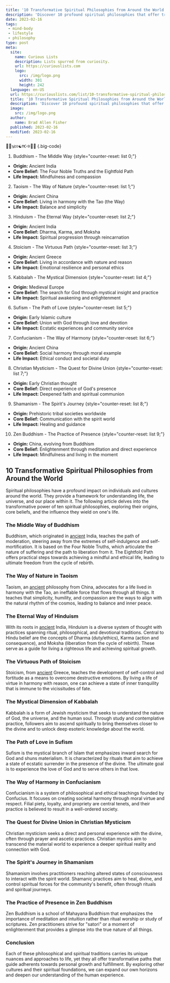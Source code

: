 ```yaml
---
title: '10 Transformative Spiritual Philosophies from Around the World'
description: 'Discover 10 profound spiritual philosophies that offer transformative insights and inspire curiosity, originating from diverse cultures worldwide.'
date: 2023-02-16
tags:
 - mind-body
 - lifestyle
 - philosophy
type: post
meta:
  site:
    name: Curious Lists
    description: Lists spurred from curiosity.
    url: https://curiouslists.com
    logo:
      src: /img/logo.png
      width: 301
      height: 242
  language: en-US
  url: https://curiouslists.com/list/10-transformative-spiritual-philosophies-from-around-the-world
  title: '10 Transformative Spiritual Philosophies from Around the World'
  description: 'Discover 10 profound spiritual philosophies that offer transformative insights and inspire curiosity, originating from diverse cultures worldwide.'
  image:
    src: /img/logo.png
  author:
    name: Brad Allen Fisher
  published: 2023-02-16
  modified: 2023-02-16
---
```



🍃🔮🕉️✡️☯️✝️☪️🔯🕎🛐 {.big-code}

1. Buddhism - The Middle Way {style="counter-reset: list 0;"}
  - **Origin:** Ancient India
  - **Core Belief:** The Four Noble Truths and the Eightfold Path
  - **Life Impact:** Mindfulness and compassion

2. Taoism - The Way of Nature {style="counter-reset: list 1;"}
  - **Origin:** Ancient China
  - **Core Belief:** Living in harmony with the Tao (the Way)
  - **Life Impact:** Balance and simplicity

3. Hinduism - The Eternal Way {style="counter-reset: list 2;"}
  - **Origin:** Ancient India
  - **Core Belief:** Dharma, Karma, and Moksha
  - **Life Impact:** Spiritual progression through reincarnation

4. Stoicism - The Virtuous Path {style="counter-reset: list 3;"}
  - **Origin:** Ancient Greece
  - **Core Belief:** Living in accordance with nature and reason
  - **Life Impact:** Emotional resilience and personal ethics

5. Kabbalah - The Mystical Dimension {style="counter-reset: list 4;"}
  - **Origin:** Medieval Europe
  - **Core Belief:** The search for God through mystical insight and practice
  - **Life Impact:** Spiritual awakening and enlightenment

6. Sufism - The Path of Love {style="counter-reset: list 5;"}
  - **Origin:** Early Islamic culture
  - **Core Belief:** Union with God through love and devotion
  - **Life Impact:** Ecstatic experiences and community service

7. Confucianism - The Way of Harmony {style="counter-reset: list 6;"}
  - **Origin:** Ancient China
  - **Core Belief:** Social harmony through moral example
  - **Life Impact:** Ethical conduct and societal duty

8. Christian Mysticism - The Quest for Divine Union {style="counter-reset: list 7;"}
  - **Origin:** Early Christian thought
  - **Core Belief:** Direct experience of God's presence
  - **Life Impact:** Deepened faith and spiritual communion

9. Shamanism - The Spirit's Journey {style="counter-reset: list 8;"}
  - **Origin:** Prehistoric tribal societies worldwide
  - **Core Belief:** Communication with the spirit world
  - **Life Impact:** Healing and guidance

10. Zen Buddhism - The Practice of Presence {style="counter-reset: list 9;"}
  - **Origin:** China, evolving from Buddhism
  - **Core Belief:** Enlightenment through meditation and direct experience
  - **Life Impact:** Mindfulness and living in the moment

## 10 Transformative Spiritual Philosophies from Around the World

Spiritual philosophies have a profound impact on individuals and cultures around the world. They provide a framework for understanding life, the universe, and our place within it. The following article delves into the transformative power of ten spiritual philosophies, exploring their origins, core beliefs, and the influence they wield on one's life.

### The Middle Way of Buddhism
Buddhism, which originated in [ancient](https://curiouslists.com/list/7-ancient-spiritual-practices-and-their-modern-implications) India, teaches the path of moderation, steering away from the extremes of self-indulgence and self-mortification. It is based on the Four Noble Truths, which articulate the nature of suffering and the path to liberation from it. The Eightfold Path offers practical steps towards achieving a mindful and ethical life, leading to ultimate freedom from the cycle of rebirth.

### The Way of Nature in Taoism
Taoism, an [ancient](https://curiouslists.com/list/7-ancient-spiritual-practices-and-their-modern-implications) philosophy from China, advocates for a life lived in harmony with the Tao, an ineffable force that flows through all things. It teaches that simplicity, humility, and compassion are the ways to align with the natural rhythm of the cosmos, leading to balance and inner peace.

### The Eternal Way of Hinduism
With its roots in [ancient](https://curiouslists.com/list/7-ancient-spiritual-practices-and-their-modern-implications) India, Hinduism is a diverse system of thought with practices spanning ritual, philosophical, and devotional traditions. Central to Hindu belief are the concepts of Dharma (duty/ethics), Karma (action and consequence), and Moksha (liberation from the cycle of rebirth). These serve as a guide for living a righteous life and achieving spiritual growth.

### The Virtuous Path of Stoicism
Stoicism, from [ancient](https://curiouslists.com/list/7-ancient-spiritual-practices-and-their-modern-implications) Greece, teaches the development of self-control and fortitude as a means to overcome destructive emotions. By living a life of virtue in harmony with reason, one can achieve a state of inner tranquility that is immune to the vicissitudes of fate.

### The Mystical Dimension of Kabbalah
Kabbalah is a form of Jewish mysticism that seeks to understand the nature of God, the universe, and the human soul. Through study and contemplative practice, followers aim to ascend spiritually to bring themselves closer to the divine and to unlock deep esoteric knowledge about the world.

### The Path of Love in Sufism
Sufism is the mystical branch of Islam that emphasizes inward search for God and shuns materialism. It is characterized by rituals that aim to achieve a state of ecstatic surrender in the presence of the divine. The ultimate goal is to experience the love of God and to serve others in that love.

### The Way of Harmony in Confucianism
Confucianism is a system of philosophical and ethical teachings founded by Confucius. It focuses on creating societal harmony through moral virtue and respect. Filial piety, loyalty, and propriety are central tenets, and their practice is believed to result in a well-ordered society.

### The Quest for Divine Union in Christian Mysticism
Christian mysticism seeks a direct and personal experience with the divine, often through prayer and ascetic practices. Christian mystics aim to transcend the material world to experience a deeper spiritual reality and connection with God.

### The Spirit's Journey in Shamanism
Shamanism involves practitioners reaching altered states of consciousness to interact with the spirit world. Shamanic practices aim to heal, divine, and control spiritual forces for the community's benefit, often through rituals and spiritual journeys.

### The Practice of Presence in Zen Buddhism
Zen Buddhism is a school of Mahayana Buddhism that emphasizes the importance of meditation and intuition rather than ritual worship or study of scriptures. Zen practitioners strive for "satori" or a moment of enlightenment that provides a glimpse into the true nature of all things.

### Conclusion
Each of these philosophical and spiritual traditions carries its unique nuances and approaches to life, yet they all offer transformative paths that guide adherents towards personal growth and fulfillment. By exploring other cultures and their spiritual foundations, we can expand our own horizons and deepen our understanding of the human experience.